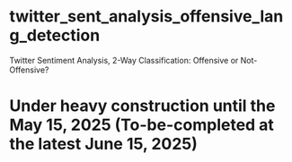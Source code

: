 # twitter_sent_analysis_offensive_lang_detection

Twitter Sentiment Analysis, 2-Way Classification: Offensive or Not-Offensive?

# Under heavy construction until the May 15, 2025 (To-be-completed at the latest June 15, 2025)
